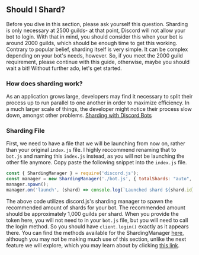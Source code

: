 ## Should I Shard?

Before you dive in this section, please ask yourself this question. Sharding is only necessary at 2500 guilds- at that point, Discord will not allow your bot to login. With that in mind, you should consider this when your bot is around 2000 guilds, which should be enough time to get this working. Contrary to popular belief, sharding itself is very simple. It can be complex depending on your bot's needs, however. So, if you meet the 2000 guild requirement, please continue with this guide, otherwise, maybe you should wait a bit! Without further ado, let's get started.

### How does sharding work?
As an application grows large, developers may find it necessary to split their process up to run parallel to one another in order to maximize efficiency. In a much larger scale of things, the developer might notice their process slow down, amongst other problems.
[Sharding with Discord Bots](https://discordapp.com/developers/docs/topics/gateway#sharding)

### Sharding File

First, we need to have a file that we will be launching from now on, rather than your original `index.js` file. I highly reccommend renaming that to `bot.js` and naming this `index.js` instead, as you will not be launching the other file anymore. Copy paste the following snippet into the `index.js` file.

```js
const { ShardingManager } = require('discord.js');
const manager = new ShardingManager('./bot.js', { totalShards: "auto", token: 'your token' });
manager.spawn();
manager.on('launch', (shard) => console.log(`Launched shard ${shard.id}`));
```

The above code utilizes discord.js's sharding manager to spawn the recommended amount of shards for your bot. The recommended amount should be approximately 1,000 guilds per shard. When you provide the token here, you will not need to in your `bot.js` file, but you will need to call the login method. So you should have `client.login()` exactly as it appears there.
You can find the methods available for the ShardingManager [here](https://discord.js.org/#/docs/main/master/class/ShardingManager), although you may not be making much use of this section, unlike the next feature we will explore, which you may learn about by clicking [this link](/sharding/basic-changes).
